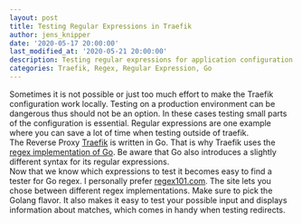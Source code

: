 ```yaml
---
layout: post
title: Testing Regular Expressions in Traefik
author: jens_knipper
date: '2020-05-17 20:00:00'
last_modified_at: '2020-05-21 20:00:00'
description: Testing regular expressions for application configuration is always a pain as every programming language has a slightly different implementation. This results in expressions giving different results for different applications.
categories: Traefik, Regex, Regular Expression, Go
---
```

Sometimes it is not possible or just too much effort to make the Traefik configuration work locally. Testing on a production environment can be dangerous thus should not be an option. In these cases testing small parts of the configuration is essential. Regular expressions are one example where you can save a lot of time when testing outside of traefik.  
The Reverse Proxy [Traefik](https://traefik.io) is written in Go. That is why Traefik uses the [regex implementation of Go](https://golang.org/pkg/regexp/syntax/). Be aware that Go also introduces a slightly different syntax for its regular expressions.  
Now that we know which expressions to test it becomes easy to find a tester for Go regex. I personally prefer [regex101.com](https://regex101.com/). The site lets you chose between different regex implementations. Make sure to pick the Golang flavor. It also makes it easy to test your possible input and displays information about matches, which comes in handy when testing redirects. 
